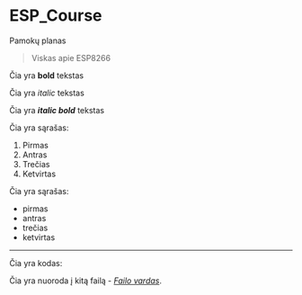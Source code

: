 # ESP_Course
Pamokų planas

> Viskas apie ESP8266

Čia yra __bold__ tekstas

Čia yra _italic_ tekstas

Čia yra ___italic bold___ tekstas

Čia yra sąrašas:
1. Pirmas
2. Antras
3. Trečias
4. Ketvirtas

Čia yra sąrašas:
 - pirmas
 - antras
 - trečias
 - ketvirtas

____

Čia yra kodas:
    <html>
      <head>
      </head>
    </html>

Čia yra nuoroda į kitą failą - *[Failo vardas](pirmas.md)*.
